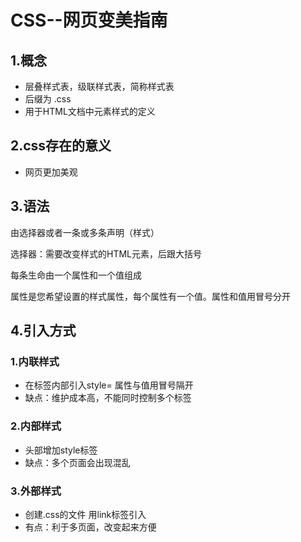 # CSS--网页变美指南 

## 1.概念

- 层叠样式表，级联样式表，简称样式表
- 后缀为 .css
- 用于HTML文档中元素样式的定义

## 2.css存在的意义

- 网页更加美观

## 3.语法

由选择器或者一条或多条声明（样式）

选择器：需要改变样式的HTML元素，后跟大括号

每条生命由一个属性和一个值组成

属性是您希望设置的样式属性，每个属性有一个值。属性和值用冒号分开

## 4.引入方式

### 1.内联样式

- 在标签内部引入style=  属性与值用冒号隔开
- 缺点：维护成本高，不能同时控制多个标签

### 2.内部样式

- 头部增加style标签
- 缺点：多个页面会出现混乱

### 3.外部样式

- 创建.css的文件  用link标签引入
- 有点：利于多页面，改变起来方便